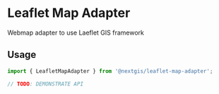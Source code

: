 # Leaflet Map Adapter

Webmap adapter to use Laeflet GIS framework

## Usage

```js
import { LeafletMapAdapter } from '@nextgis/leaflet-map-adapter';

// TODO: DEMONSTRATE API
```
